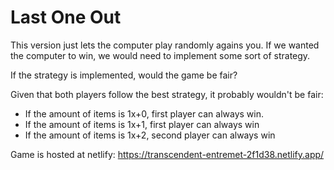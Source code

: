 # Last One Out

This version just lets the computer play randomly agains you. If we wanted the computer to win, we would need to implement some sort of strategy.

If the strategy is implemented, would the game be fair?

Given that both players follow the best strategy, it probably wouldn't be fair:
- If the amount of items is 1x+0, first player can always win.
- If the amount of items is 1x+1, first player can always win
- If the amount of items is 1x+2, second player can always win

Game is hosted at netlify: https://transcendent-entremet-2f1d38.netlify.app/
